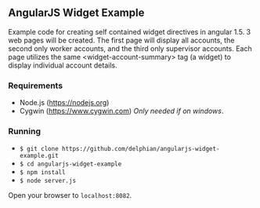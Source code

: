 ## AngularJS Widget Example

Example code for creating self contained widget directives in angular 1.5. 3 web pages will be created. The first page will display all accounts, the second only worker accounts, and the third only supervisor accounts. Each page utilizes the same &lt;widget-account-summary&gt; tag (a widget) to display individual account details.

### Requirements

* Node.js (https://nodejs.org)
* Cygwin (https://www.cygwin.com) _Only needed if on windows_.

### Running

* `$ git clone https://github.com/delphian/angularjs-widget-example.git`
* `$ cd angularjs-widget-example`
* `$ npm install`
* `$ node server.js`

Open your browser to `localhost:8082`.

